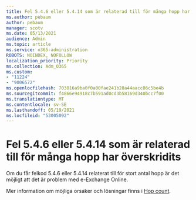 ```yaml
---
title: Fel 5.4.6 eller 5.4.14 som är relaterad till för många hopp har överskridits
ms.author: pebaum
author: pebaum
manager: scotv
ms.date: 05/13/2021
audience: Admin
ms.topic: article
ms.service: o365-administration
ROBOTS: NOINDEX, NOFOLLOW
localization_priority: Priority
ms.collection: Adm_O365
ms.custom:
- "11224"
- "9006572"
ms.openlocfilehash: 703816a9ba0f0a00fae241b28a44aacc86c5be4b
ms.sourcegitcommit: f4866e94918c7b591ad0cd3b58169d340bcc7f00
ms.translationtype: MT
ms.contentlocale: sv-SE
ms.lasthandoff: 05/19/2021
ms.locfileid: "53005092"
---
```

# <a name="error-546-or-5414-related-to-hop-count-exceeded"></a>Fel 5.4.6 eller 5.4.14 som är relaterad till för många hopp har överskridits

Om du får felkod 5.4.6 eller 5.4.14 relaterat till för stort antal hopp är det möjligt att det är problem med e-Exchange Online.

Mer information om möjliga orsaker och lösningar finns i [Hop count](/exchange/mail-flow-best-practices/non-delivery-reports-in-exchange-online/fix-error-code-5-4-6-through-5-4-20-in-exchange-online).